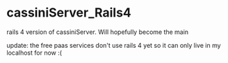 cassiniServer_Rails4
====================

rails 4 version of cassiniServer.  Will hopefully become the main

update:  the free paas services don't use rails 4 yet so it can only live in my localhost for now :(
